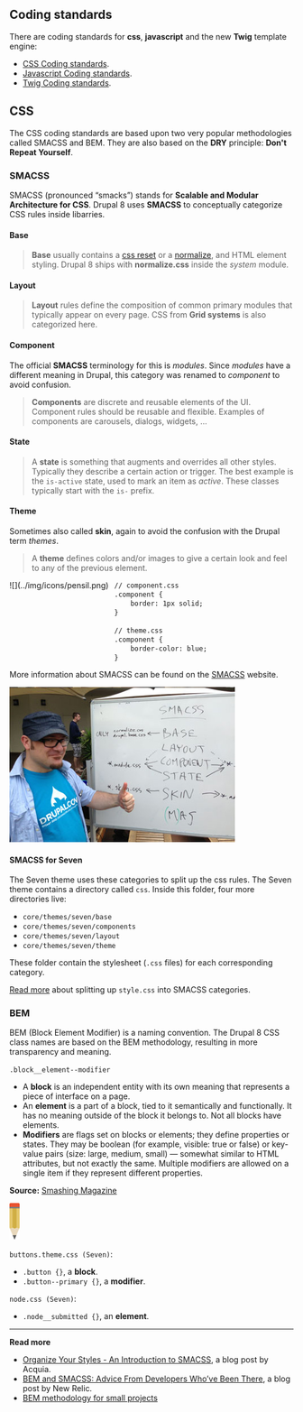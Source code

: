 ## Coding standards

There are coding standards for **css**, **javascript** and the new **Twig** template engine:

- [CSS Coding standards](https://www.drupal.org/node/1886770).
- [Javascript Coding standards](https://www.drupal.org/node/172169).
- [Twig Coding standards](https://www.drupal.org/node/1823416).

## CSS

The CSS coding standards are based upon two very popular methodologies called SMACSS and BEM. They are also based on the **DRY** principle: **Don't Repeat Yourself**.

### SMACSS

SMACSS (pronounced “smacks”) stands for **Scalable and Modular Architecture for CSS**. Drupal 8 uses **SMACSS** to conceptually categorize CSS rules inside libarries.

#### Base

> **Base** usually contains a [css reset](http://cssreset.com/scripts/eric-meyer-reset-css/) or a [normalize](http://cssreset.com/scripts/normalize-css/), and HTML element styling. Drupal 8 ships with **normalize.css** inside the *system* module.

#### Layout

> **Layout** rules define the composition of common primary modules that typically appear on every page. CSS from **Grid systems** is also categorized here.

#### Component

The official **SMACSS** terminology for this is *modules*. Since *modules* have a different meaning in Drupal, this category was renamed to *component* to avoid confusion.

> **Components** are discrete and reusable elements of the UI. Component rules should be reusable and flexible. Examples of components are carousels, dialogs, widgets, …

#### State

> A **state** is something that augments and overrides all other styles. Typically they describe a certain action or trigger. The best example is the `is-active` state, used to mark an item as *active*. These classes typically start with the `is-` prefix.

#### Theme

Sometimes also called **skin**, again to avoid the confusion with the Drupal term *themes*.

> A **theme** defines colors and/or images to give a certain look and feel to any of the previous element.

<div style="float: left; margin-right: 10px;">
![](../img/icons/pensil.png)
</div>

    // component.css
    .component {
        border: 1px solid;
    }

    // theme.css
    .component {
        border-color: blue;
    }


More information about SMACSS can be found on the [SMACSS](https://smacss.com/) website.

![MortenDK approved](../img/mortendk.jpg)

#### SMACSS for Seven

The Seven theme uses these categories to split up the css rules. The Seven theme contains a directory called `css`. Inside this folder, four more directories live:

- `core/themes/seven/base`
- `core/themes/seven/components`
- `core/themes/seven/layout`
- `core/themes/seven/theme`

These folder contain the stylesheet (`.css` files) for each corresponding category.

[Read more](https://www.drupal.org/node/2321505) about splitting up `style.css` into SMACSS categories.

### BEM

BEM (Block Element Modifier) is a naming convention. The Drupal 8 CSS class names are based on the BEM methodology, resulting in more transparency and meaning.

`.block__element--modifier`

- A **block** is an independent entity with its own meaning that represents a piece of interface on a page.
- An **element** is a part of a block, tied to it semantically and functionally. It has no meaning outside of the block it belongs to. Not all blocks have elements.
- **Modifiers** are flags set on blocks or elements; they define properties or states. They may be boolean (for example, visible: true or false) or key-value pairs (size: large, medium, small) — somewhat similar to HTML attributes, but not exactly the same. Multiple modifiers are allowed on a single item if they represent different properties.

**Source:** [Smashing Magazine](http://www.smashingmagazine.com/2014/07/17/bem-methodology-for-small-projects/)

![](../img/icons/pensil.png)

`buttons.theme.css (Seven)`:

- `.button {}`, a **block**.
- `.button--primary {}`, a **modifier**.

`node.css (Seven)`:

- `.node__submitted {}`, an **element**.

***

**Read more**

* [Organize Your Styles - An Introduction to SMACSS](https://www.acquia.com/blog/organize-your-styles-introduction-smacss), a blog post by Acquia.
* [BEM and SMACSS: Advice From Developers Who’ve Been There](http://www.sitepoint.com/bem-smacss-advice-from-developers/), a blog post by New Relic.
* [BEM methodology for small projects](http://www.smashingmagazine.com/2014/07/17/bem-methodology-for-small-projects/)
